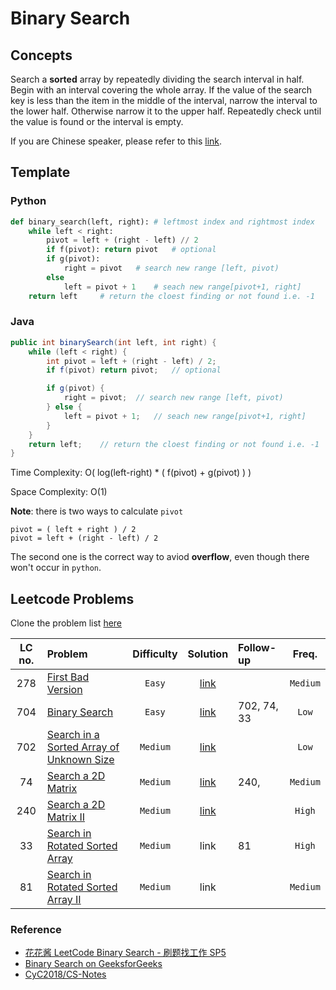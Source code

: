 # Binary Search

## Concepts

Search a **sorted** array by repeatedly dividing the search interval in half. Begin with an interval covering the whole array. If the value of the search key is less than the item in the middle of the interval, narrow the interval to the lower half. Otherwise narrow it to the upper half. Repeatedly check until the value is found or the interval is empty.

If you are Chinese speaker, please refer to this [link](https://www.youtube.com/watch?v=v57lNF2mb_s).

## Template

### Python

```python
def binary_search(left, right): # leftmost index and rightmost index
    while left < right:
        pivot = left + (right - left) // 2
        if f(pivot): return pivot   # optional
        if g(pivot):
            right = pivot   # search new range [left, pivot)
        else
            left = pivot + 1    # seach new range[pivot+1, right]
    return left     # return the cloest finding or not found i.e. -1
```

### Java

```java
public int binarySearch(int left, int right) {
    while (left < right) {
        int pivot = left + (right - left) / 2;
        if f(pivot) return pivot;   // optional

        if g(pivot) {
            right = pivot;  // search new range [left, pivot)
        } else {
            left = pivot + 1;   // seach new range[pivot+1, right]
        }
    }
    return left;    // return the cloest finding or not found i.e. -1
}

```

Time Complexity: O( log(left-right) \* ( f(pivot) + g(pivot) ) )

Space Complexity: O(1)

**Note**: there is two ways to calculate `pivot`

```
pivot = ( left + right ) / 2
pivot = left + (right - left) / 2
```

The second one is the correct way to aviod **overflow**, even though there won't occur in `python`.

## Leetcode Problems

Clone the problem list [here](https://leetcode.com/list/xicd2ynj)

| LC no. | Problem                                                                                                             | Difficulty |                 Solution                 | Follow-up   |  Freq.   |
| :----: | :------------------------------------------------------------------------------------------------------------------ | :--------: | :--------------------------------------: | :---------- | :------: |
|  278   | [First Bad Version](https://leetcode.com/problems/first-bad-version/)                                               |   `Easy`   | [link](../binarySearch_1stBadVersion.py) |             | `Medium` |
|  704   | [Binary Search](https://leetcode.com/problems/binary-search/)                                                       |   `Easy`   |        [link](../binarySearch.py)        | 702, 74, 33 |  `Low`   |
|  702   | [Search in a Sorted Array of Unknown Size](https://leetcode.com/problems/search-in-a-sorted-array-of-unknown-size/) |  `Medium`  | [link](../binarySearch_unknown_size.py)  |             |  `Low`   |
|   74   | [Search a 2D Matrix](https://leetcode.com/problems/search-a-2d-matrix/)                                             |  `Medium`  |    [link](../binarySearch_matrix.py)     | 240,        | `Medium` |
|  240   | [Search a 2D Matrix II](https://leetcode.com/problems/search-a-2d-matrix-ii/)                                       |  `Medium`  |   [link](../binarySearch_matrixII.py)    |             |  `High`  |
|   33   | [Search in Rotated Sorted Array](https://leetcode.com/problems/search-in-rotated-sorted-array/)                     |  `Medium`  |                   link                   | 81          |  `High`  |
|   81   | [Search in Rotated Sorted Array II](https://leetcode.com/problems/search-in-rotated-sorted-array-ii/)               |  `Medium`  |                   link                   |             | `Medium` |

### Reference

- [花花酱 LeetCode Binary Search - 刷题找工作 SP5](https://zxi.mytechroad.com/blog/sp/sp5-binary-search/)
- [Binary Search on GeeksforGeeks](https://www.geeksforgeeks.org/binary-search/)
- [CyC2018/CS-Notes](https://github.com/CyC2018/CS-Notes/blob/master/notes/Leetcode%20题解%20-%20二分查找.md)
